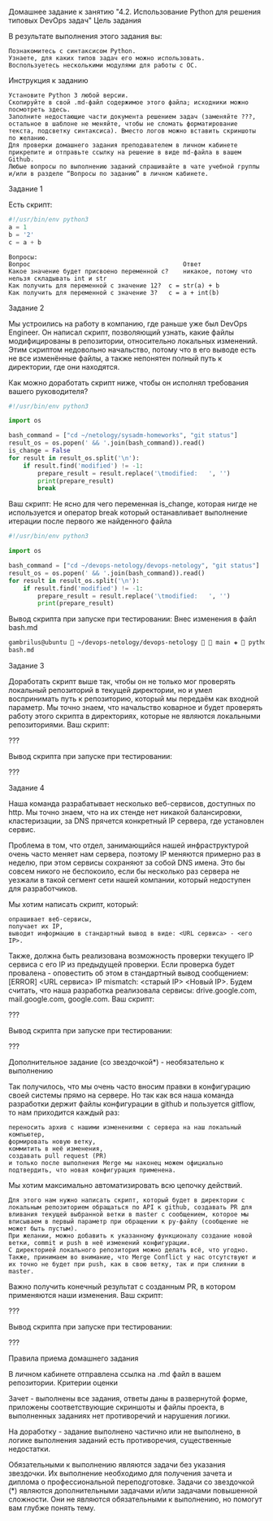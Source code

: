 Домашнее задание к занятию "4.2. Использование Python для решения типовых DevOps задач"
Цель задания

В результате выполнения этого задания вы:

    Познакомитесь с синтаксисом Python.
    Узнаете, для каких типов задач его можно использовать.
    Воспользуетесь несколькими модулями для работы с ОС.

Инструкция к заданию

    Установите Python 3 любой версии.
    Скопируйте в свой .md-файл содержимое этого файла; исходники можно посмотреть здесь.
    Заполните недостающие части документа решением задач (заменяйте ???, остальное в шаблоне не меняйте, чтобы не сломать форматирование текста, подсветку синтаксиса). Вместо логов можно вставить скриншоты по желанию.
    Для проверки домашнего задания преподавателем в личном кабинете прикрепите и отправьте ссылку на решение в виде md-файла в вашем Github.
    Любые вопросы по выполнению заданий спрашивайте в чате учебной группы и/или в разделе “Вопросы по заданию” в личном кабинете.

Задание 1

Есть скрипт:
```python
#!/usr/bin/env python3
a = 1
b = '2'
c = a + b
```
```
Вопросы:
Вопрос 	                                        Ответ
Какое значение будет присвоено переменной c? 	никакое, потому что нельзя складывать int и str
Как получить для переменной c значение 12? 	c = str(a) + b
Как получить для переменной c значение 3? 	c = a + int(b)
```
Задание 2

Мы устроились на работу в компанию, где раньше уже был DevOps Engineer. Он написал скрипт, позволяющий узнать, какие файлы модифицированы в репозитории, относительно локальных изменений. Этим скриптом недовольно начальство, потому что в его выводе есть не все изменённые файлы, а также непонятен полный путь к директории, где они находятся.

Как можно доработать скрипт ниже, чтобы он исполнял требования вашего руководителя?
```python
#!/usr/bin/env python3

import os

bash_command = ["cd ~/netology/sysadm-homeworks", "git status"]
result_os = os.popen(' && '.join(bash_command)).read()
is_change = False
for result in result_os.split('\n'):
    if result.find('modified') != -1:
        prepare_result = result.replace('\tmodified:   ', '')
        print(prepare_result)
        break
```
Ваш скрипт:
Не ясно для чего переменная is_change, которая нигде не используется и оператор break который останавливает выполнение итерации после первого же найденного файла
```python
#!/usr/bin/env python3

import os

bash_command = ["cd ~/devops-netology/devops-netology", "git status"]
result_os = os.popen(' && '.join(bash_command)).read()
for result in result_os.split('\n'):
    if result.find('modified') != -1:
        prepare_result = result.replace('\tmodified:   ', '')
        print(prepare_result)
```

Вывод скрипта при запуске при тестировании:
Внес изменения в файл bash.md

```bash
gambrilus@ubuntu  ~/devops-netology/devops-netology   main ✚  python3 scriptpy.py
bash.md

```

Задание 3

Доработать скрипт выше так, чтобы он не только мог проверять локальный репозиторий в текущей директории, но и умел воспринимать путь к репозиторию, который мы передаём как входной параметр. Мы точно знаем, что начальство коварное и будет проверять работу этого скрипта в директориях, которые не являются локальными репозиториями.
Ваш скрипт:

???

Вывод скрипта при запуске при тестировании:

???

Задание 4

Наша команда разрабатывает несколько веб-сервисов, доступных по http. Мы точно знаем, что на их стенде нет никакой балансировки, кластеризации, за DNS прячется конкретный IP сервера, где установлен сервис.

Проблема в том, что отдел, занимающийся нашей инфраструктурой очень часто меняет нам сервера, поэтому IP меняются примерно раз в неделю, при этом сервисы сохраняют за собой DNS имена. Это бы совсем никого не беспокоило, если бы несколько раз сервера не уезжали в такой сегмент сети нашей компании, который недоступен для разработчиков.

Мы хотим написать скрипт, который:

    опрашивает веб-сервисы,
    получает их IP,
    выводит информацию в стандартный вывод в виде: <URL сервиса> - <его IP>.

Также, должна быть реализована возможность проверки текущего IP сервиса c его IP из предыдущей проверки. Если проверка будет провалена - оповестить об этом в стандартный вывод сообщением: [ERROR] <URL сервиса> IP mismatch: <старый IP> <Новый IP>. Будем считать, что наша разработка реализовала сервисы: drive.google.com, mail.google.com, google.com.
Ваш скрипт:

???

Вывод скрипта при запуске при тестировании:

???

Дополнительное задание (со звездочкой*) - необязательно к выполнению

Так получилось, что мы очень часто вносим правки в конфигурацию своей системы прямо на сервере. Но так как вся наша команда разработки держит файлы конфигурации в github и пользуется gitflow, то нам приходится каждый раз:

    переносить архив с нашими изменениями с сервера на наш локальный компьютер,
    формировать новую ветку,
    коммитить в неё изменения,
    создавать pull request (PR)
    и только после выполнения Merge мы наконец можем официально подтвердить, что новая конфигурация применена.

Мы хотим максимально автоматизировать всю цепочку действий.

    Для этого нам нужно написать скрипт, который будет в директории с локальным репозиторием обращаться по API к github, создавать PR для вливания текущей выбранной ветки в master с сообщением, которое мы вписываем в первый параметр при обращении к py-файлу (сообщение не может быть пустым).
    При желании, можно добавить к указанному функционалу создание новой ветки, commit и push в неё изменений конфигурации.
    С директорией локального репозитория можно делать всё, что угодно.
    Также, принимаем во внимание, что Merge Conflict у нас отсутствуют и их точно не будет при push, как в свою ветку, так и при слиянии в master.

Важно получить конечный результат с созданным PR, в котором применяются наши изменения.
Ваш скрипт:

???

Вывод скрипта при запуске при тестировании:

???

Правила приема домашнего задания

В личном кабинете отправлена ссылка на .md файл в вашем репозитории.
Критерии оценки

Зачет - выполнены все задания, ответы даны в развернутой форме, приложены соответствующие скриншоты и файлы проекта, в выполненных заданиях нет противоречий и нарушения логики.

На доработку - задание выполнено частично или не выполнено, в логике выполнения заданий есть противоречия, существенные недостатки.

Обязательными к выполнению являются задачи без указания звездочки. Их выполнение необходимо для получения зачета и диплома о профессиональной переподготовке. Задачи со звездочкой (*) являются дополнительными задачами и/или задачами повышенной сложности. Они не являются обязательными к выполнению, но помогут вам глубже понять тему.
